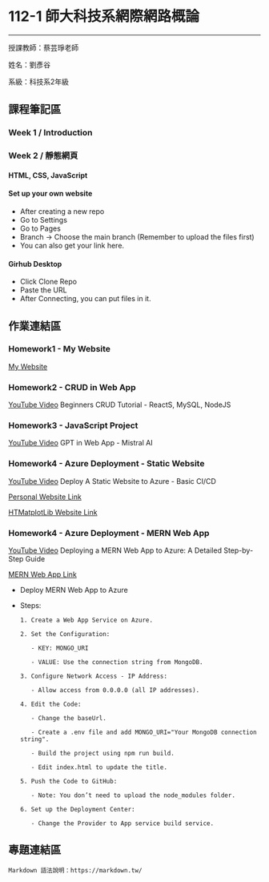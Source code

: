 # 112-1 師大科技系網際網路概論
---
授課教師：蔡芸琤老師

姓名：劉彥谷

系級：科技系2年級

## 課程筆記區
### Week 1 / Introduction
### Week 2 / 靜態網頁
#### HTML, CSS, JavaScript
#### Set up your own website
* After creating a new repo
* Go to Settings 
* Go to Pages
* Branch → Choose the main branch (Remember to upload the files first)
* You can also get your link here.
#### Girhub Desktop
* Click Clone Repo
* Paste the URL
* After Connecting, you can put files in it.
## 作業連結區
### Homework1 - My Website
[My Website](https://knyliu.github.io/myweb/)

### Homework2 - CRUD in Web App
[YouTube Video](https://youtu.be/CdIlyaEeyC8)  Beginners CRUD Tutorial - ReactS, MySQL, NodeJS

### Homework3 - JavaScript Project
[YouTube Video](https://youtu.be/vQz5eZMS8Ao)  GPT in Web App - Mistral AI

### Homework4 - Azure Deployment - Static Website
[YouTube Video](https://youtu.be/jVZzB2lIQ-c)  Deploy A Static Website to Azure - Basic CI/CD

[Personal Website Link](https://agreeable-mud-0c42a5900.4.azurestaticapps.net)

[HTMatplotLib Website Link](https://gray-field-024d02e00.4.azurestaticapps.net)

### Homework4 - Azure Deployment - MERN Web App
[YouTube Video](https://youtu.be/mYV9xWF1gEg)  Deploying a MERN Web App to Azure: A Detailed Step-by-Step Guide

[MERN Web App Link](https://customerservicedata.azurewebsites.net)

* Deploy MERN Web App to Azure
* Steps:
  
      1. Create a Web App Service on Azure.
  
      2. Set the Configuration:
  
         - KEY: MONGO_URI
  
         - VALUE: Use the connection string from MongoDB.
  
      3. Configure Network Access - IP Address:
  
         - Allow access from 0.0.0.0 (all IP addresses).
  
      4. Edit the Code:
  
         - Change the baseUrl.
  
         - Create a .env file and add MONGO_URI="Your MongoDB connection string".
  
         - Build the project using npm run build.
  
         - Edit index.html to update the title.
  
      5. Push the Code to GitHub:
  
         - Note: You don’t need to upload the node_modules folder.
  
      6. Set up the Deployment Center:
  
         - Change the Provider to App service build service.


## 專題連結區


```
Markdown 語法說明：https://markdown.tw/
```
